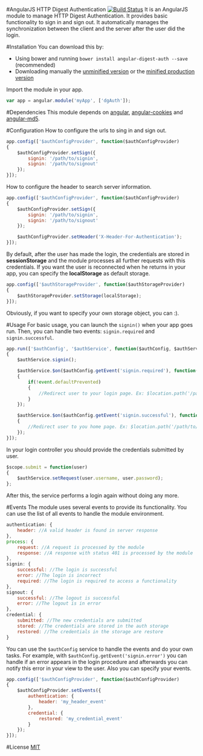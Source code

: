 #AngularJS HTTP Digest Authentication [![Build Status](https://travis-ci.org/tafax/angular-digest-auth.png?branch=master)](https://travis-ci.org/tafax/angular-digest-auth)
It is an AngularJS module to manage HTTP Digest Authentication. It provides basic functionality
to sign in and sign out. It automatically manages the synchronization between the client and the
server after the user did the login.

#Installation
You can download this by:
* Using bower and running `bower install angular-digest-auth --save` (recommended)
* Downloading manually the [unminified version](https://raw.github.com/tafax/angular-digest-auth/master/dist/angular-digest-auth.js) or
the [minified production version](https://raw.github.com/tafax/angular-digest-auth/master/dist/angular-digest-auth.min.js)

Import the module in your app.
````javascript
var app = angular.module('myApp', ['dgAuth']);
````

#Dependencies
This module depends on [angular](https://github.com/angular/angular.js), [angular-cookies](https://github.com/angular/bower-angular-cookies)
and [angular-md5](https://github.com/gdi2290/angular-md5).

#Configuration
How to configure the urls to sing in and sign out.
````javascript
app.config(['$authConfigProvider', function($authConfigProvider)
{
    $authConfigProvider.setSign({
        signin: '/path/to/signin',
        signin: '/path/to/signout'
    });
}]);
````
How to configure the header to search server information.
````javascript
app.config(['$authConfigProvider', function($authConfigProvider)
{
    $authConfigProvider.setSign({
        signin: '/path/to/signin',
        signin: '/path/to/signout'
    });

    $authConfigProvider.setHeader('X-Header-For-Authentication');
}]);
````

By default, after the user has made the login, the credentials are stored in **sessionStorage** and the module
processes all further requests with this credentials. If you want the user is reconnected when he returns in your
app, you can specify the **localStorage** as default storage.
````javascript
app.config(['$authStorageProvider', function($authStorageProvider)
{
    $authStorageProvider.setStorage(localStorage);
}]);
````

Obviously, if you want to specify your own storage object, you can :).

#Usage
For basic usage, you can launch the `signin()` when your app goes run. Then, you can handle two events: `signin.required`
and `signin.successful`.
````javascript
app.run(['$authConfig', '$authService', function($authConfig, $authService)
{
    $authService.signin();

    $authService.$on($authConfig.getEvent('signin.required'), function(event)
    {
        if(!event.defaultPrevented)
        {
            //Redirect user to your login page. Ex: $location.path('/path/to/login');
        }
    });

    $authService.$on($authConfig.getEvent('signin.successful'), function(event, data)
    {
        //Redirect user to you home page. Ex: $location.path('/path/to/home');
    });
}]);
````

In your login controller you should provide the credentials submitted by user.
````javascript
$scope.submit = function(user)
{
    $authService.setRequest(user.username, user.password);
};
````

After this, the service performs a login again without doing any more.

#Events
The module uses several events to provide its functionality. You can use the list of all events to handle
the module environment.
````javascript
authentication: {
    header: //A valid header is found in server response
},
process: {
    request: //A request is processed by the module
    response: //A response with status 401 is processed by the module
},
signin: {
    successful: //The login is successful
    error: //The login is incorrect
    required: //The login is required to access a functionality
},
signout: {
    successful: //The logout is successful
    error: //The logout is in error
},
credential: {
    submitted: //The new credentials are submitted
    stored: //The credentials are stored in the auth storage
    restored: //The credentials in the storage are restore
}
````

You can use the `$authConfig` service to handle the events and do your own tasks. For example, with
`$authConfig.getEvent('signin.error')` you can handle if an error appears in the login procedure and
afterwards you can notify this error in your view to the user.
Also you can specify your events.
````javascript
app.config(['$authConfigProvider', function($authConfigProvider)
{
    $authConfigProvider.setEvents({
        authentication: {
            header: 'my_header_event'
        },
        credential: {
            restored: 'my_credential_event'
        }
    });
}]);
````

#License
[MIT](https://github.com/tafax/angular-digest-auth/blob/master/LICENSE)